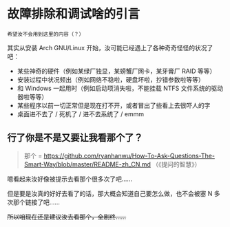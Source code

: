 # 故障排除和调试啥的引言

    希望汝不会用到这里的内容（？）

其实从安装 Arch GNU/Linux 开始，汝可能已经遇上了各种奇奇怪怪的状况了吧：

* 某些神奇的硬件（例如某绿厂独显，某螃蟹厂网卡，某牙膏厂 RAID 等等）
* 安装过程中状况频出（例如网络不稳啦，硬盘坏啦，抄错参数啦等等）
* 和 Windows 一起用时（例如启动项消失啦，不能挂载 NTFS 文件系统的驱动器啦等等）
* 某些程序以前一切正常但是现在打不开，或者冒出了些看上去很吓人的字
* 桌面进不去了 / 死机了 / 进不去系统了 / emmm

## 行了你是不是又要让我看那个了？

> 那个 = <https://github.com/ryanhanwu/How-To-Ask-Questions-The-Smart-Way/blob/master/README-zh_CN.md> （《提问的智慧》）

嗯看起来汝好像被提示去看那个很多次了吧……

但是要是汝真的好好去看了的话，那大概会知道自己要怎么做，也不会被塞 N 多次那个链接了吧……

<s>所以咱现在还是建议汝去看那个，全剧终……</s>